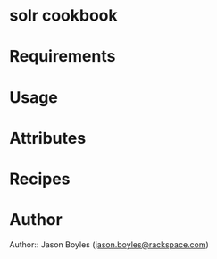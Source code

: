 # solr cookbook

# Requirements

# Usage

# Attributes

# Recipes

# Author

Author:: Jason Boyles (<jason.boyles@rackspace.com>)
